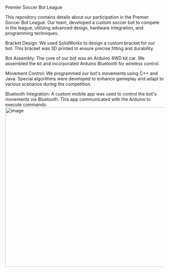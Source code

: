 Premier Soccer Bot League

This repository contains details about our participation in the Premier Soccer Bot League. Our team, developed a custom soccer bot to compete in the league, utilizing advanced design, hardware integration, and programming techniques.

Bracket Design: We used SolidWorks to design a custom bracket for our bot. This bracket was 3D printed to ensure precise fitting and durability.

Bot Assembly: The core of our bot was an Arduino 4WD kit car. We assembled the kit and incorporated Arduino Bluetooth for wireless control.

Movement Control: We programmed our bot's movements using C++ and Java. Special algorithms were developed to enhance gameplay and adapt to various scenarios during the competition.

Bluetooth Integration: A custom mobile app was used to control the bot's movements via Bluetooth. This app communicated with the Arduino to execute commands.
<img width="505" alt="image" src="https://github.com/user-attachments/assets/3bf9ba59-99fd-422c-a4c4-115380ff78ec">
